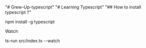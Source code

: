"# Grew-Up-typescript" 
"# Learning Typescript"
"## How to install typescript ?"
<p>npm install -g typescript</p>
<p>Watch</P>
<p>ts-run src/index.ts --watch</p>
